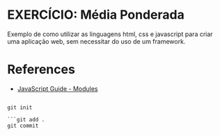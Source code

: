 # EXERCÍCIO: Média Ponderada

Exemplo de como utilizar as linguagens html, css e javascript para criar uma
aplicação web, sem necessitar do uso de um framework.

# References

- [JavaScript Guide - Modules](https://developer.mozilla.org/en-US/docs/Web/JavaScript/Guide/Modules)

```rm -rfv .git/

git init 

```git add . 
git commit